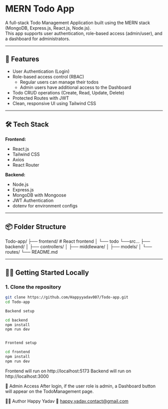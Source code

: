 # MERN Todo App

A full-stack Todo Management Application built using the MERN stack (MongoDB, Express.js, React.js, Node.js).  
This app supports user authentication, role-based access (admin/user), and a dashboard for administrators.

---

## 🚀 Features

- User Authentication (Login)
- Role-based access control (RBAC)
  - Regular users can manage their todos
  - Admin users have additional access to the Dashboard
- Todo CRUD operations (Create, Read, Update, Delete)
- Protected Routes with JWT
- Clean, responsive UI using Tailwind CSS

---

## 🛠️ Tech Stack

**Frontend:**
- React.js
- Tailwind CSS
- Axios
- React Router

**Backend:**
- Node.js
- Express.js
- MongoDB with Mongoose
- JWT Authentication
- dotenv for environment configs

---

## 📦 Folder Structure
Todo-app/
├── frontend/ # React frontend
│ └── todo
          └──src...
├── backend/
│ ├── controllers/
│ ├── middleware/
│ ├── models/
│ └── routes/
└── README.md


---

## 🧑‍💻 Getting Started Locally

### 1. Clone the repository

```bash
git clone https://github.com/Happyyadav007/Todo-app.git
cd Todo-app

Backend setup

cd backend
npm install
npm run dev


Frontend setup

cd frontend
npm install
npm run dev

```

Frontend will run on http://localhost:5173
Backend will run on http://localhost:3000

🔐 Admin Access
After login, if the user role is admin, a Dashboard button will appear on the TodoManagement page.

🙋‍♂️ Author
Happy Yadav
📧 happy.yadav.contact@gmail.com

